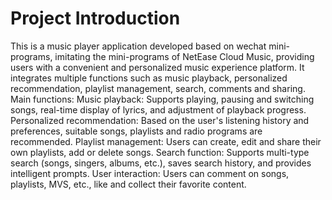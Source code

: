 # Project Introduction
This is a music player application developed based on wechat mini-programs, imitating the mini-programs of NetEase Cloud Music, providing users with a convenient and personalized music experience platform. It integrates multiple functions such as music playback, personalized recommendation, playlist management, search, comments and sharing.
Main functions:
Music playback: Supports playing, pausing and switching songs, real-time display of lyrics, and adjustment of playback progress.
Personalized recommendation: Based on the user's listening history and preferences, suitable songs, playlists and radio programs are recommended.
Playlist management: Users can create, edit and share their own playlists, add or delete songs.
Search function: Supports multi-type search (songs, singers, albums, etc.), saves search history, and provides intelligent prompts.
User interaction: Users can comment on songs, playlists, MVS, etc., like and collect their favorite content.
<!--by Lxd -->




